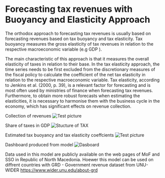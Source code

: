 # Forecasting tax revenues with Buoyancy and Elasticity Approach

The orthodox approach to forecasting tax revenues is usually based on forecasting revenues based on tax buoyancy and tax elasticity. Tax buoyancy measures the gross elasticity of tax revenues in relation to the respective macroeconomic variable (e.g GDP ). 

The main characteristic of this approach is that it measures the overall elasticity of taxes in relation to their base. In the tax elasticity approach, the time series needs to be first excluded from the discretionary measures of the fiscal policy to calculate the coefficient of the net tax elasticity in relation to the respective macroeconomic variable. Tax elasticity, according to Jenkins et al. (2000, p. 39), is a relevant factor for forecasting and is most often used by ministries of finance when forecasting tax revenues. Furthermore, to obtain more robust forecasts when estimating the elasticities, it is necessary to harmonise them with the business cycle in the economy, which has significant effects on revenue collection.

Collection of revenues
![Test picture](https://github.com/jordans78/Forecasting-tax-revenues/blob/main/Documentation/CollectionStructureOfRevenues.PNG)


Share of taxes in GDP
![Stucture of TAX](https://github.com/jordans78/Forecasting-tax-revenues/blob/main/Documentation/ShareOfGDP.png)


Estimated tax buoyancy and tax elasticity coeffcients
![Test picture](https://github.com/jordans78/Forecasting-tax-revenues/blob/main/Documentation/Coefficients.png)


Dashboard produced from model
![Dasboard](https://github.com/jordans78/Forecasting-tax-revenues/blob/main/Documentation/PIT.PNG)



Data used in this model are publicly available on the web pages of MoF and SSO in Republic of North Macedonia. Hoewer this model can be used on diffrent countries with 
GRD - Government revenue dataset from UNU-WIDER https://www.wider.unu.edu/about-grd

